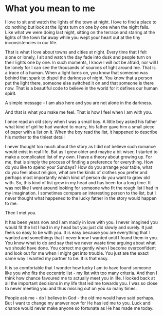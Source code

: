 # What you mean to me

I love to sit and watch the lights of the town at night. I love to find a place to do nothing but look at the lights turn on one by one when the night falls. Like what we were doing last night, sitting on the terrace and staring at the lights of the town far away while you wept your heart out at the tiny inconsistencies in our life.

That is what I love about towns and cities at night. Every time that I felt alone or lonely, I sit and watch the day fade into dusk and people turn on their lights one by one. In such moments, I know I will not be afraid, nor will I be lonely for I can see the thousands of sources of light around me. That is a trace of a human. When a light turns on, you know that someone was behind that spark to dispel the darkness of night.  You know that a person put the light there, someone else switched it on and that someone is there now. That is a beautiful code to believe in the world for it defines our human spirit.

A simple message - I am also here and you are not alone in the darkness.

And that is what you make me feel. That is how I feel when I am with you.

I once read an old story when I was a small boy. A little boy asked his father what kind of girl he had wanted to marry, his father gave him a small piece of paper with a list on it. When the boy read the list, it happened to describe his mother to the tiniest detail

I never thought too much about the story as I did not believe such romance would exist in real life. But as I grew older and maybe a bit wiser, I started to make a complicated list of my own. I have a theory about growing up. For me, that is simply the process of finding a preference for everything. How do you like to spend your Sundays? How do you arrange your table, what do you feel about religion, what are the kinds of clothes you prefer and perhaps most importantly which kind of person do you want to grow old with. So, this kind of list grew in my head and has been for a long time. It was not like I went around looking for someone who fit the rough list I had in my imagination. I sometimes compare an interesting person to the list, but I never thought what happened to the lucky father in the story would happen to me.

Then I met you.

It has been years now and I am madly in love with you. I never imagined you would fit the list I had in my head but you just did slowly and surely. It just feels so easy to be with you. It is easy because you are everything that I wanted and somethings that I never knew I wanted until I found them in you. You know what to do and say that we never waste time arguing about what we should have done. You correct me gently when I become overconfident and look out for me when I might get into trouble. You just are the exact same way I wanted my partner to be. It is that easy.

It is so comfortable that I wonder how lucky I am to have found someone like you who fits the eccentric list - my list with too many criteria. And then I think how chance favoured me to actually meet you in life. I looked back at all the important decisions in my life that led me towards you. I was so close to never meeting you and thus missing out on you so many times.

People ask me - do I believe in God - the old me would have said perhaps. But I want to change my answer now for He has led me to you. Luck and chance would never make anyone so fortunate as He has made me today.

